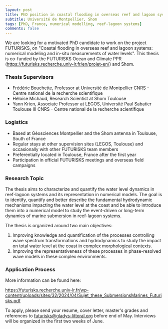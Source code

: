 ```yaml
---
layout: post
title: PhD position in coastal flooding in overseas reef and lagoon systems (Montpellier, France)
subtitle: Université de Montpellier, Shom
tags: [PhD, France, numerical modelling, reef-lagoon systems]
comments: false
---
```

We are looking for a motivated PhD candidate to work on the project FUTURISKS, on "Coastal flooding in overseas reef and lagoon systems: numerical modeling and in-situ measurements of water levels". This thesis is co-funded by the FUTURISKS Ocean and Climate PPR (https://futurisks.recherche.univ-lr.fr/en/projet-en/) and Shom.

### Thesis Supervisors

- Frédéric Bouchette, Professor at Université de Montpellier CNRS - Centre national de la recherche scientifique
- Héloïse Michaud, Research Scientist at Shom Toulouse
- Yann Krien, Associate Professor at LEGOS, Université Paul Sabatier Toulouse III CNRS - Centre national de la recherche scientifique


###  Logistics

- Based at Géosciences Montpellier and the Shom antenna in Toulouse, South of France
- Regular stays at other supervision sites (LEGOS, Toulouse) and occasionally with other FUTURISKS team members
- Preferentially located in Toulouse, France after the first year
- Participation in official FUTURISKS meetings and overseas field campaigns

### Research Topic

The thesis aims to characterize and quantify the water level dynamics in reef-lagoon systems and its representation in numerical models. The goal is to identify, quantify and better describe the fundamental hydrodynamic mechanisms impacting the water level at the coast and be able to introduce them into a numerical model to study the event-driven or long-term dynamics of marine submersion in reef-lagoon systems.

The thesis is organized around two main objectives:
1. Improving knowledge and quantification of the processes controlling wave spectrum transformations and hydrodynamics to study the impact on total water level at the coast in complex morphological contexts.
2. Improving the representativeness of these processes in phase-resolved wave models in these complex environments.

### Application Process

More information can be found here:

https://futurisks.recherche.univ-lr.fr/wp-content/uploads/sites/32/2024/04/Sujet_these_SubmersionsMarines_Futurisks.pdf

To apply, please send your resume, cover letter, master's grades and references to futurisks@gladys-littoral.org before end of May. Interviews will be organized in the first two weeks of June.
